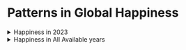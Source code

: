 # Patterns in Global Happiness

<details>

<summary>Happiness in 2023</summary>

### 2023

```ruby
   puts "Hello World"
```
</details>

<details>

<summary>Happiness in All Available years</summary>

</details>
